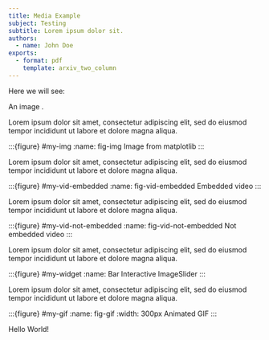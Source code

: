 ```yaml
---
title: Media Example
subject: Testing
subtitle: Lorem ipsum dolor sit.
authors:
  - name: John Doe
exports:
  - format: pdf
    template: arxiv_two_column
---
```


Here we will see:

An image  [](#fig-img).  

Lorem ipsum dolor sit amet, consectetur adipiscing elit, sed do eiusmod tempor incididunt ut labore et dolore magna aliqua. 

:::{figure} #my-img
:name: fig-img
Image from matplotlib
:::

Lorem ipsum dolor sit amet, consectetur adipiscing elit, sed do eiusmod tempor incididunt ut labore et dolore magna aliqua.

:::{figure} #my-vid-embedded
:name: fig-vid-embedded
Embedded video
:::

Lorem ipsum dolor sit amet, consectetur adipiscing elit, sed do eiusmod tempor incididunt ut labore et dolore magna aliqua.

:::{figure} #my-vid-not-embedded
:name: fig-vid-not-embedded
Not embedded video
:::

Lorem ipsum dolor sit amet, consectetur adipiscing elit, sed do eiusmod tempor incididunt ut labore et dolore magna aliqua.


:::{figure} #my-widget
:name: Bar
Interactive ImageSlider
:::

Lorem ipsum dolor sit amet, consectetur adipiscing elit, sed do eiusmod tempor incididunt ut labore et dolore magna aliqua.

:::{figure} #my-gif
:name: fig-gif
:width: 300px
Animated GIF
:::


Hello World!



 <!-- For pdf export, run `myst build 01-hello.md` -->